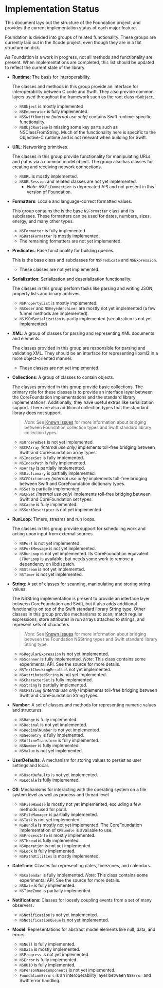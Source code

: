 # Implementation Status

This document lays out the structure of the Foundation project, and provides the current implementation status of each major feature.

Foundation is divided into groups of related functionality. These groups are currently laid out in the Xcode project, even though they are in a flat structure on disk.

As Foundation is a work in progress, not all methods and functionality are present. When implementations are completed, this list should be updated to reflect the current state of the library.

* **Runtime**: The basis for interoperability.

    The classes and methods in this group provide an interface for interoperability between C code and Swift. They also provide common layers used throughout the framework such as the root class `NSObject`.

    * `NSObject` is mostly implemented.
    * `NSEnumerator` is fully implemented.
    * `NSSwiftRuntime` _(internal use only)_ contains Swift runtime-specific functionality.
    * `NSObjCRuntime` is missing some key parts such as NSClassFromString. Much of the functionality here is specific to the Objective-C runtime and is not relevant when building for Swift.


* **URL**: Networking primitives.

    The classes in this group provide functionality for manipulating URLs and paths via a common model object. The group also has classes for creating and receiving network connections.

    * `NSURL` is mostly implemented.
    * `NSURLSession` and related classes are not yet implemented.
        * _Note_: `NSURLConnection` is deprecated API and not present in this version of Foundation.


* **Formatters**: Locale and language-correct formatted values.

    This group contains the is the base `NSFormatter` class and its subclasses. These formatters can be used for dates, numbers, sizes, energy, and many other types.

    * `NSFormatter` is fully implemented.
    * `NSDateFormatter` is mostly implemented.
    * The remaining formatters are not yet implemented.


* **Predicates**: Base functionality for building queries.

    This is the base class and subclasses for `NSPredicate` and `NSExpression`.

    * These classes are not yet implemented.


* **Serialization**: Serialization and deserialization functionality.

    The classes in this group perform tasks like parsing and writing JSON, property lists and binary archives.

    * `NSPropertyList` is mostly implemented.
    * `NSCoder` and `NSKeyedArchiver` are mostly not yet implemented (a few funnel methods are implemented).
    * `NSJSONSerialization` is partly implemented (serialization is not yet implemented)


* **XML**: A group of classes for parsing and representing XML documents and elements.

    The classes provided in this group are responsible for parsing and validating XML. They should be an interface for representing libxml2 in a more object-oriented manner.

    * These classes are not yet implemented.


* **Collections**: A group of classes to contain objects.

    The classes provided in this group provide basic collections. The primary role for these classes is to provide an interface layer between the CoreFoundation implementations and the standard library implementations. Additionally, they have useful extras like serialization support. There are also additional collection types that the standard library does not support.

     > _Note_: See [Known Issues](Issues.md) for more information about bridging between Foundation collection types and Swift standard library collection types.

    * `NSOrderedSet` is not yet implemented.
    * `NSCFArray` _(internal use only)_ implements toll-free bridging between Swift and CoreFoundation array types.
    * `NSIndexSet` is fully implemented.
    * `NSIndexPath` is fully implemented.
    * `NSArray` is partially implemented.
    * `NSDictionary` is partially implemented.
    * `NSCFDictionary` _(internal use only)_ implements toll-free bridging between Swift and CoreFoundation dictionary types.
    * `NSSet` is partially implemented.
    * `NSCFSet` _(internal use only)_ implements toll-free bridging between Swift and CoreFoundation set types.
    * `NSCache` is fully implemented.
    * `NSSortDescriptor` is not yet implemented.


* **RunLoop**: Timers, streams and run loops.

    The classes in this group provide support for scheduling work and acting upon input from external sources.

    * `NSPort` is not yet implemented.
    * `NSPortMessage` is not yet implemented.
    * `NSRunLoop` is not yet implemented. Its CoreFoundation equivalent `CFRunLoop` is available, but needs some work to remove a dependency on libdispatch.
    * `NSStream` is not yet implemented.
    * `NSTimer` is not yet implemented.


* **String**: A set of classes for scanning, manipulating and storing string values.

    The NSString implementation is present to provide an interface layer between CoreFoundation and Swift, but it also adds additional functionality on top of the Swift standard library String type. Other classes in this group provide mechanisms to scan, match regular expressions, store attributes in run arrays attached to strings, and represent sets of characters.

    > _Note_: See [Known Issues](Issues.md) for more information about bridging between the Foundation NSString types and Swift standard library String type.

    * `NSRegularExpression` is not yet implemented.
    * `NSScanner` is fully implemented. _Note_: This class contains some experimental API. See the source for more details.
    * `NSTextCheckingResult` is not yet implemented.
    * `NSAttributedString` is not yet implemented.
    * `NSCharacterSet` is fully implemented.
    * `NSString` is partially implemented.
    * `NSCFString` _(internal use only)_ implements toll-free bridging between Swift and CoreFoundation String types.


* **Number**: A set of classes and methods for representing numeric values and structures.

    * `NSRange` is fully implemented.
    * `NSDecimal` is not yet implemented.
    * `NSDecimalNumber` is not yet implemented.
    * `NSGeometry` is fully implemented.
    * `NSAffineTransform` is fully implemented.
    * `NSNumber` is fully implemented.
    * `NSValue` is not yet implemented.


* **UserDefaults**: A mechanism for storing values to persist as user settings and local.

    * `NSUserDefaults` is not yet implemented.
    * `NSLocale` is fully implemented.


* **OS**: Mechanisms for interacting with the operating system on a file system level as well as process and thread level

    * `NSFileHandle` is mostly not yet implemented, excluding a few methods used for plutil.
    * `NSFileManager` is partially implemented.
    * `NSTask` is not yet implemented.
    * `NSBundle` is mostly not yet implemented. The CoreFoundation implementation of `CFBundle` is available to use.
    * `NSProcessInfo` is mostly implemented.
    * `NSThread` is fully implemented.
    * `NSOperation` is not yet implemented.
    * `NSLock` is fully implemented.
    * `NSPathUtilities` is mostly implemented.


* **DateTime**: Classes for representing dates, timezones, and calendars.

    * `NSCalendar` is fully implemented. _Note_: This class contains some experimental API. See the source for more details.
    * `NSDate` is fully implemented.
    * `NSTimeZone` is partially implemented.


* **Notifications**: Classes for loosely coupling events from a set of many observers.

    * `NSNotification` is not yet implemented.
    * `NSNotificationQueue` is not yet implemented.


* **Model**: Representations for abstract model elements like null, data, and errors.

    * `NSNull` is fully implemented.
    * `NSData` is mostly implemented.
    * `NSProgress` is not yet implemented.
    * `NSError` is fully implemented.
    * `NSUUID` is fully implemented.
    * `NSPersonNameComponents` is not yet implemented.
    * `FoundationErrors` is an interoperability layer between `NSError` and Swift error handling.
